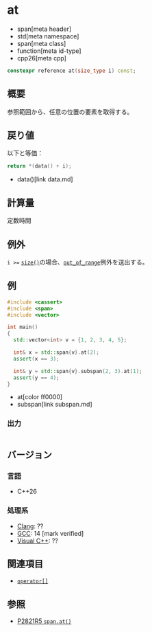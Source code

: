 # at
* span[meta header]
* std[meta namespace]
* span[meta class]
* function[meta id-type]
* cpp26[meta cpp]

```cpp
constexpr reference at(size_type i) const;
```

## 概要
参照範囲から、任意の位置の要素を取得する。


## 戻り値
以下と等価：

```cpp
return *(data() + i);
```
* data()[link data.md]


## 計算量
定数時間


## 例外
`i >=` [`size()`](size.md)の場合、[`out_of_range`](/reference/stdexcept.md)例外を送出する。


## 例
```cpp example
#include <cassert>
#include <span>
#include <vector>

int main()
{
  std::vector<int> v = {1, 2, 3, 4, 5};

  int& x = std::span{v}.at(2);
  assert(x == 3);

  int& y = std::span{v}.subspan(2, 3).at(1);
  assert(y == 4);
}
```
* at[color ff0000]
* subspan[link subspan.md]

### 出力
```
```

## バージョン
### 言語
- C++26

### 処理系
- [Clang](/implementation.md#clang): ??
- [GCC](/implementation.md#gcc): 14 [mark verified]
- [Visual C++](/implementation.md#visual_cpp): ??


## 関連項目
- [`operator[]`](op_at.md)


## 参照
- [P2821R5 `span.at()`](https://open-std.org/jtc1/sc22/wg21/docs/papers/2023/p2821r5.html)
